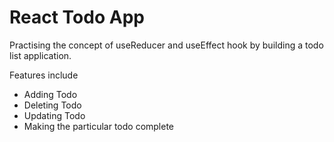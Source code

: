 # React Todo App 

Practising the concept of useReducer and useEffect hook by building a todo list application.

Features include 
   - Adding Todo
   - Deleting Todo
   - Updating Todo
   - Making the particular todo complete


